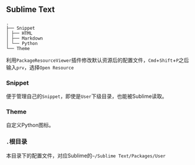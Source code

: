 ## Sublime Text

```
.
├── Snippet
│ ├── HTML
│ ├── Markdown
│ └── Python
└── Theme
```

利用`PackageResourceViewer`插件修改默认资源后的配置文件，`Cmd`+`Shift`+`P`之后输入`prv`，选择`Open Resource`


### Snippet
便于管理自己的`Snippet`，即使是`User`下级目录，也能被Sublime读取。


### Theme
自定义Python图标。


### `.`根目录
本目录下的配置文件，对应Sublime的`~/Sublime Text/Packages/User`

